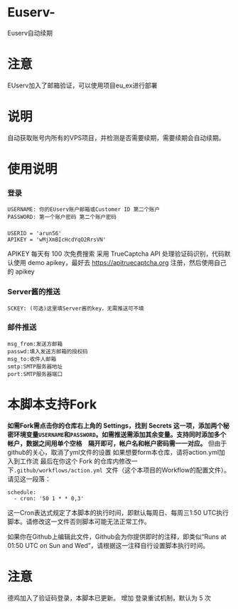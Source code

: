 # Euserv-
Euserv自动续期
# ********注意********
EUserv加入了邮箱验证，可以使用项目eu_ex进行部署
# 说明
自动获取账号内所有的VPS项目，并检测是否需要续期，需要续期会自动续期。
# 使用说明
### 登录
```
USERNAME: 你的EUserv账户邮箱或Customer ID 第二个账户
PASSWORD: 第一个账户密码 第二个账户密码
```
###
```
USERID = 'arun56'
APIKEY = 'wMjXmBIcHcdYqO2RrsVN'
```
APIKEY 每天有 100 次免费搜索
采用 TrueCaptcha API 处理验证码识别，代码默认使用 demo apikey，最好去 https://apitruecaptcha.org 注册，然后使用自己的 apikey
### Server酱的推送
```
SCKEY: (可选)这里填Server酱的key，无需推送可不填
```
### 邮件推送
```
msg_from:发送方邮箱
passwd:填入发送方邮箱的授权码
msg_to:收件人邮箱
smtp:SMTP服务器地址
port:SMTP服务器端口
```
# 本脚本支持Fork
**如需Fork需点击你的仓库右上角的 Settings，找到 Secrets 这一项，添加两个秘密环境变量`USERNAME`和`PASSWORD`。如需推送需添加其余变量。支持同时添加多个帐户，数据之间用单个空格 ` ` 隔开即可，帐户名和帐户密码需一一对应。**
但由于github的关心，取消了yml文件的设置
如果想要form本仓库，请将action.yml加入到工作流
最后在你这个 Fork 的仓库内修改一下```.github/workflows/action.yml ```文件（这个本项目的Workflow的配置文件）。请见这一段落：

```
schedule:
  - cron: '50 1 * * 0,3'
```

这一Cron表达式规定了本脚本的执行时间，即默认每周日、每周三1:50 UTC执行脚本。请修改这一文件否则脚本可能无法正常工作。

如果你在Github上编辑此文件，Github会为你提供即时的注释，即类似“Runs at 01:50 UTC on Sun and Wed”，请根据这一注释自行设置脚本执行时间。
# 注意
德鸡加入了验证码登录，本脚本已更新。
增加 登录重试机制，默认为 5 次
